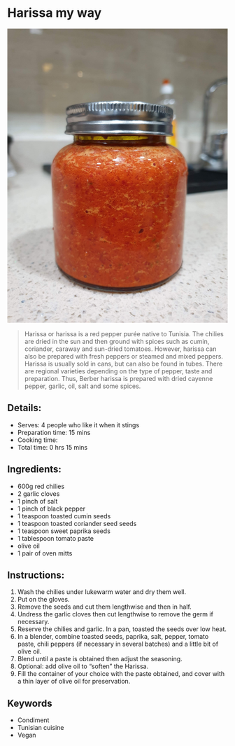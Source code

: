 # Harissa my way

![Harissa my way](https://github.com/anamorph/recettes/blob/main/photos/fr-harissa-a-ma-facon-01.jpg?raw=true)

> Harissa or harissa is a red pepper purée native to Tunisia. The chilies are dried in the sun and then ground with spices such as cumin, coriander, caraway and sun-dried tomatoes. However, harissa can also be prepared with fresh peppers or steamed and mixed peppers. Harissa is usually sold in cans, but can also be found in tubes. There are regional varieties depending on the type of pepper, taste and preparation. Thus, Berber harissa is prepared with dried cayenne pepper, garlic, oil, salt and some spices. 

## Details:
* Serves: 4 people who like it when it stings
* Preparation time: 15 mins
* Cooking time:
* Total time: 0 hrs 15 mins

## Ingredients:
* 600g red chilies
* 2 garlic cloves
* 1 pinch of salt
* 1 pinch of black pepper
* 1 teaspoon toasted cumin seeds
* 1 teaspoon toasted coriander seed seeds
* 1 teaspoon sweet paprika seeds
* 1 tablespoon tomato paste
* olive oil
* 1 pair of oven mitts

## Instructions:
1. Wash the chilies under lukewarm water and dry them well.
1. Put on the gloves.
1. Remove the seeds and cut them lengthwise and then in half.
1. Undress the garlic cloves then cut lengthwise to remove the germ if necessary.
1. Reserve the chilies and garlic. In a pan, toasted the seeds over low heat.
1. In a blender, combine toasted seeds, paprika, salt, pepper, tomato paste, chili peppers (if necessary in several batches) and a little bit of olive oil.
1. Blend until a paste is obtained then adjust the seasoning. 
1. Optional: add olive oil to “soften” the Harissa.
1. Fill the container of your choice with the paste obtained, and cover with a thin layer of olive oil for preservation.

## Keywords
* Condiment
* Tunisian cuisine
* Vegan